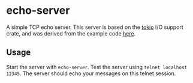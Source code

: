 # echo-server
A simple TCP echo server. This server is based on the [tokio](https://github.com/tokio-rs/tokio) I/O support crate, and was derived from the example code [here](https://tokio.rs/docs/getting-started/simple-server/).

## Usage
Start the server with `echo-server`.
Test the server using `telnet localhost 12345`. The server should echo your messages on this telnet session.

